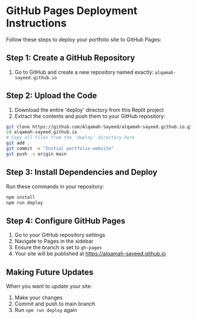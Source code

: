 
# GitHub Pages Deployment Instructions

Follow these steps to deploy your portfolio site to GitHub Pages:

## Step 1: Create a GitHub Repository

1. Go to GitHub and create a new repository named exactly: `alqamah-sayeed.github.io`

## Step 2: Upload the Code

1. Download the entire 'deploy' directory from this Replit project
2. Extract the contents and push them to your GitHub repository:

```bash
git clone https://github.com/Alqamah-Sayeed/alqamah-sayeed.github.io.git
cd alqamah-sayeed.github.io
# Copy all files from the 'deploy' directory here
git add .
git commit -m "Initial portfolio website"
git push -u origin main
```

## Step 3: Install Dependencies and Deploy

Run these commands in your repository:

```bash
npm install
npm run deploy
```

## Step 4: Configure GitHub Pages

1. Go to your GitHub repository settings
2. Navigate to Pages in the sidebar
3. Ensure the branch is set to `gh-pages`
4. Your site will be published at https://alqamah-sayeed.github.io

## Making Future Updates

When you want to update your site:

1. Make your changes
2. Commit and push to main branch
3. Run `npm run deploy` again
